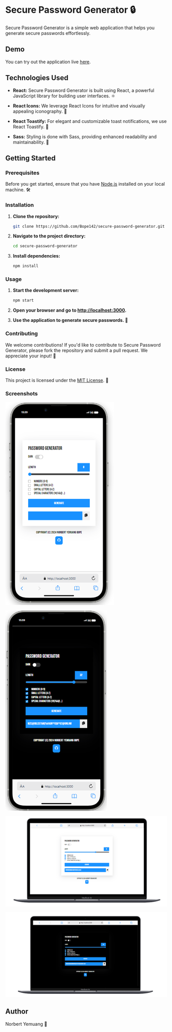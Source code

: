 # Secure Password Generator 🔒

Secure Password Generator is a simple web application that helps you generate secure passwords effortlessly.

## Demo

You can try out the application live [here](https://secure-password-generator-six.vercel.app/).

## Technologies Used

- **React:** Secure Password Generator is built using React, a powerful JavaScript library for building user interfaces. ⚛️

- **React Icons:** We leverage React Icons for intuitive and visually appealing iconography. 🎨

- **React Toastify:** For elegant and customizable toast notifications, we use React Toastify. 🚀

- **Sass:** Styling is done with Sass, providing enhanced readability and maintainability. 💅

## Getting Started

### Prerequisites

Before you get started, ensure that you have [Node.js](https://nodejs.org/) installed on your local machine. 🛠️

### Installation

1. **Clone the repository:**

   ```bash
   git clone https://github.com/Bope142/secure-password-generator.git
   ```

2. **Navigate to the project directory:**

   ```bash
   cd secure-password-generator
   ```

3. **Install dependencies:**

   ```bash
   npm install
   ```

### Usage

1. **Start the development server:**

   ```bash
   npm start
   ```

2. **Open your browser and go to [http://localhost:3000](http://localhost:3000).**

3. **Use the application to generate secure passwords. 🔐**

### Contributing

We welcome contributions! If you'd like to contribute to Secure Password Generator, please fork the repository and submit a pull request. We appreciate your input! 🤝

### License

This project is licensed under the [MIT License](LICENSE). 📄

### Screenshots

![Screenshot 1](/screenshots/screenshot1.png)

![Screenshot 2](/screenshots/screenshot2.png)

![Screenshot 3](/screenshots/screenshot3.png)

![Screenshot 4](/screenshots/screenshot4.png)

## Author

Norbert Yemuang 🚀
